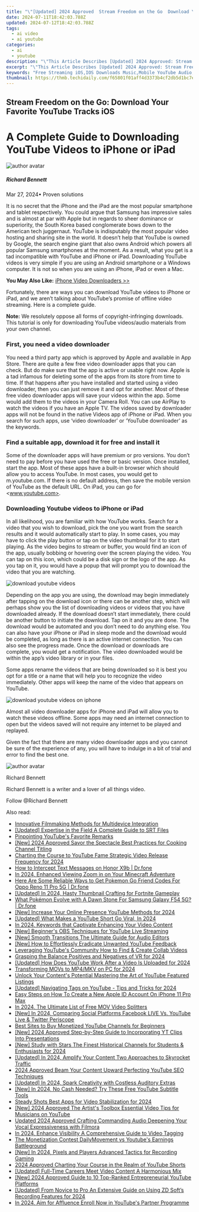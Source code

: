```yaml
---
title: "\"[Updated] 2024 Approved  Stream Freedom on the Go  Download Your Favorite YouTube Tracks iOS\""
date: 2024-07-11T18:42:03.788Z
updated: 2024-07-12T18:42:03.788Z
tags:
  - ai video
  - ai youtube
categories:
  - ai
  - youtube
description: "\"This Article Describes [Updated] 2024 Approved: Stream Freedom on the Go: Download Your Favorite YouTube Tracks iOS\""
excerpt: "\"This Article Describes [Updated] 2024 Approved: Stream Freedom on the Go: Download Your Favorite YouTube Tracks iOS\""
keywords: "Free Streaming iOS,IOS Downloads Music,Mobile YouTube Audio,YouTube iOS Tracker,Video Freedom iOS,IOS Music Download,YouTube Offline iOS"
thumbnail: https://thmb.techidaily.com/f65801f01aff4d3373b4cf2db5d1bc7ed704b50a070459838ec79267fdebcd19.jpg
---
```


## Stream Freedom on the Go: Download Your Favorite YouTube Tracks iOS

# A Complete Guide to Downloading YouTube Videos to iPhone or iPad

![author avatar](https://images.wondershare.com/filmora/article-images/richard-bennett.jpg)

##### Richard Bennett

 Mar 27, 2024• Proven solutions

It is no secret that the iPhone and the iPad are the most popular smartphone and tablet respectively. You could argue that Samsung has impressive sales and is almost at par with Apple but in regards to sheer dominance or superiority, the South Korea based conglomerate bows down to the American tech juggernaut. YouTube is indisputably the most popular video hosting and sharing site in the world. It doesn’t help that YouTube is owned by Google, the search engine giant that also owns Android which powers all popular Samsung smartphones at the moment. As a result, what you get is a tad incompatible with YouTube and iPhone or iPad. Downloading YouTube videos is very simple if you are using an Android smartphone or a Windows computer. It is not so when you are using an iPhone, iPad or even a Mac.

**You May Also Like:** [iPhone Video Downloaders >>](https://tools.techidaily.com/wondershare/filmora/download/)

Fortunately, there are ways you can download YouTube videos to iPhone or iPad, and we aren’t talking about YouTube’s promise of offline video streaming. Here is a complete guide.

**Note:** We resolutely oppose all forms of copyright-infringing downloads. This tutorial is only for downloading YouTube videos/audio materials from your own channel.

### First, you need a video downloader

You need a third party app which is approved by Apple and available in App Store. There are quite a few free video downloader apps that you can check. But do make sure that the app is active or usable right now. Apple is a tad infamous for deleting some of the apps from its store from time to time. If that happens after you have installed and started using a video downloader, then you can just remove it and opt for another. Most of these free video downloader apps will save your videos within the app. Some would add them to the videos in your Camera Roll. You can use AirPlay to watch the videos if you have an Apple TV. The videos saved by downloader apps will not be found in the native Videos app of iPhone or iPad. When you search for such apps, use ‘video downloader’ or ‘YouTube downloader’ as the keywords.

### Find a suitable app, download it for free and install it

Some of the downloader apps will have premium or pro versions. You don’t need to pay before you have used the free or basic version. Once installed, start the app. Most of these apps have a built-in browser which should allow you to access YouTube. In most cases, you would get to m.youtube.com. If there is no default address, then save the mobile version of YouTube as the default URL. On iPad, you can go for <www.youtube.com>.

### Downloading Youtube videos to iPhone or iPad

In all likelihood, you are familiar with how YouTube works. Search for a video that you wish to download, pick the one you want from the search results and it would automatically start to play. In some cases, you may have to click the play button or tap on the video thumbnail for it to start playing. As the video begins to stream or buffer, you would find an icon of the app, usually bobbing or hovering over the screen playing the video. You can tap on this icon, which could be a disk sign or the logo of the app. As you tap on it, you would have a popup that will prompt you to download the video that you are watching.

![download youtube videos](https://images.wondershare.com/filmora/article-images/download-youtube-videos.jpg)

Depending on the app you are using, the download may begin immediately after tapping on the download icon or there can be another step, which will perhaps show you the list of downloading videos or videos that you have downloaded already. If the download doesn’t start immediately, there could be another button to initiate the download. Tap on it and you are done. The download would be automated and you don’t need to do anything else. You can also have your iPhone or iPad in sleep mode and the download would be completed, as long as there is an active internet connection. You can also see the progress made. Once the download or downloads are complete, you would get a notification. The video downloaded would be within the app’s video library or in your files.

Some apps rename the videos that are being downloaded so it is best you opt for a title or a name that will help you to recognize the video immediately. Other apps will keep the name of the video that appears on YouTube.

![download youtube videos on iphone](https://images.wondershare.com/filmora/article-images/download-youtube-videos-on-iphone.jpg)

Almost all video downloader apps for iPhone and iPad will allow you to watch these videos offline. Some apps may need an internet connection to open but the videos saved will not require any internet to be played and replayed.

Given the fact that there are many video downloader apps and you cannot be sure of the experience of any, you will have to indulge in a bit of trial and error to find the best one.

![author avatar](https://images.wondershare.com/filmora/article-images/richard-bennett.jpg)

Richard Bennett

Richard Bennett is a writer and a lover of all things video.

Follow @Richard Bennett


<ins class="adsbygoogle"
     style="display:block"
     data-ad-format="autorelaxed"
     data-ad-client="ca-pub-7571918770474297"
     data-ad-slot="1223367746"></ins>



<ins class="adsbygoogle"
     style="display:block"
     data-ad-client="ca-pub-7571918770474297"
     data-ad-slot="8358498916"
     data-ad-format="auto"
     data-full-width-responsive="true"></ins>



<span class="atpl-alsoreadstyle">Also read:</span>
<div><ul>
<li><a href="https://screen-sharing-recording.techidaily.com/innovative-filmmaking-methods-for-multidevice-integration/"><u>Innovative Filmmaking Methods for Multidevice Integration</u></a></li>
<li><a href="https://some-knowledge.techidaily.com/updated-expertise-in-the-field-a-complete-guide-to-srt-files/"><u>[Updated] Expertise in the Field  A Complete Guide to SRT Files</u></a></li>
<li><a href="https://youtube-webster.techidaily.com/inting-youtubes-favorite-remarks/"><u>Pinpointing YouTube's Favorite Remarks</u></a></li>
<li><a href="https://youtube-webster.techidaily.com/024-approved-savor-the-spectacle-best-practices-for-cooking-channel-titling/"><u>[New] 2024 Approved  Savor the Spectacle  Best Practices for Cooking Channel Titling</u></a></li>
<li><a href="https://youtube-video-recordings.techidaily.com/charting-the-course-to-youtube-fame-strategic-video-release-frequency-for-2024/"><u>Charting the Course to YouTube Fame  Strategic Video Release Frequency for 2024</u></a></li>
<li><a href="https://android-location-track.techidaily.com/how-to-intercept-text-messages-on-honor-x9b-drfone-by-drfone-virtual-android/"><u>How to Intercept Text Messages on Honor X9b | Dr.fone</u></a></li>
<li><a href="https://vp-tips.techidaily.com/in-2024-enhanced-viewing-zoom-in-on-your-minecraft-adventure/"><u>In 2024, Enhanced Viewing  Zoom in on Your Minecraft Adventure</u></a></li>
<li><a href="https://android-pokemon-go.techidaily.com/here-are-some-reliable-ways-to-get-pokemon-go-friend-codes-for-oppo-reno-11-pro-5g-drfone-by-drfone-virtual-android/"><u>Here Are Some Reliable Ways to Get Pokemon Go Friend Codes For Oppo Reno 11 Pro 5G | Dr.fone</u></a></li>
<li><a href="https://youtube-webster.techidaily.com/ed-in-2024-hasty-thumbnail-crafting-for-fortnite-gameplay/"><u>[Updated] In 2024, Hasty Thumbnail Crafting for Fortnite Gameplay</u></a></li>
<li><a href="https://change-location.techidaily.com/what-pokemon-evolve-with-a-dawn-stone-for-samsung-galaxy-f54-5g-drfone-by-drfone-virtual-android/"><u>What Pokémon Evolve with A Dawn Stone For Samsung Galaxy F54 5G? | Dr.fone</u></a></li>
<li><a href="https://youtube-webster.techidaily.com/ncrease-your-online-presence-youtube-methods-for-2024/"><u>[New] Increase Your Online Presence  YouTube Methods for 2024</u></a></li>
<li><a href="https://youtube-webster.techidaily.com/ed-what-makes-a-youtube-short-go-viral-in-2024/"><u>[Updated] What Makes a YouTube Short Go Viral, In 2024</u></a></li>
<li><a href="https://youtube-webster.techidaily.com/24-keywords-that-captivate-enhancing-your-video-content/"><u>In 2024, Keywords that Captivate  Enhancing Your Video Content</u></a></li>
<li><a href="https://youtube-webster.techidaily.com/eginners-obs-techniques-for-youtube-live-streaming/"><u>[New] Beginner's OBS Techniques for YouTube Live Streaming</u></a></li>
<li><a href="https://extra-skills.techidaily.com/new-smooth-transitions-the-ultimate-guide-for-audio-editors/"><u>[New] Smooth Transitions  The Ultimate Guide for Audio Editors</u></a></li>
<li><a href="https://youtube-webster.techidaily.com/ow-to-effortlessly-eradicate-unwanted-youtube-feedback/"><u>[New] How to Effortlessly Eradicate Unwanted YouTube Feedback</u></a></li>
<li><a href="https://youtube-webster.techidaily.com/aging-youtubes-community-how-to-find-and-create-collab-videos/"><u>Leveraging YouTube's Community  How to Find & Create Collab Videos</u></a></li>
<li><a href="https://some-knowledge.techidaily.com/grasping-the-balance-positives-and-negatives-of-vr-for-2024/"><u>Grasping the Balance  Positives and Negatives of VR for 2024</u></a></li>
<li><a href="https://youtube-webster.techidaily.com/ed-how-does-youtube-work-after-a-video-is-uploaded-for-2024/"><u>[Updated] How Does YouTube Work After a Video Is Uploaded for 2024</u></a></li>
<li><a href="https://screen-video-capture.techidaily.com/transforming-movs-to-mp4mkv-on-pc-for-2024/"><u>Transforming MOVs to MP4/MKV on PC for 2024</u></a></li>
<li><a href="https://youtube-webster.techidaily.com/k-your-contents-potential-mastering-the-art-of-youtube-featured-listings/"><u>Unlock Your Content's Potential  Mastering the Art of YouTube Featured Listings</u></a></li>
<li><a href="https://youtube-webster.techidaily.com/ed-navigating-tags-on-youtube-tips-and-tricks-for-2024/"><u>[Updated] Navigating Tags on YouTube - Tips and Tricks for 2024</u></a></li>
<li><a href="https://ios-unlock.techidaily.com/easy-steps-on-how-to-create-a-new-apple-id-account-on-iphone-11-pro-max-by-drfone-ios/"><u>Easy Steps on How To Create a New Apple ID Account On iPhone 11 Pro Max</u></a></li>
<li><a href="https://video-ai-editor.techidaily.com/in-2024-the-ultimate-list-of-free-mov-video-splitters/"><u>In 2024, The Ultimate List of Free MOV Video Splitters</u></a></li>
<li><a href="https://facebook-video-footage.techidaily.com/new-in-2024-comparing-social-platforms-facebook-live-vs-youtube-live-and-twitter-periscope/"><u>[New] In 2024, Comparing Social Platforms  Facebook LIVE Vs. YouTube Live & Twitter Periscope</u></a></li>
<li><a href="https://youtube-webster.techidaily.com/sites-to-buy-monetized-youtube-channels-for-beginners/"><u>Best Sites to Buy Monetized YouTube Channels for Beginners</u></a></li>
<li><a href="https://youtube-webster.techidaily.com/024-approved-step-by-step-guide-to-incorporating-yt-clips-into-presentations/"><u>[New] 2024 Approved  Step-by-Step Guide to Incorporating YT Clips Into Presentations</u></a></li>
<li><a href="https://youtube-webster.techidaily.com/tudy-with-stars-the-finest-historical-channels-for-students-and-enthusiasts-for-2024/"><u>[New] Study with Stars  The Finest Historical Channels for Students & Enthusiasts for 2024</u></a></li>
<li><a href="https://youtube-webster.techidaily.com/ed-in-2024-amplify-your-content-two-approaches-to-skyrocket-traffic/"><u>[Updated] In 2024, Amplify Your Content  Two Approaches to Skyrocket Traffic</u></a></li>
<li><a href="https://youtube-webster.techidaily.com/approved-beam-your-content-upward-perfecting-youtube-seo-techniques/"><u>2024 Approved  Beam Your Content Upward  Perfecting YouTube SEO Techniques</u></a></li>
<li><a href="https://youtube-webster.techidaily.com/ed-in-2024-spark-creativity-with-costless-auditory-extras/"><u>[Updated] In 2024, Spark Creativity with Costless Auditory Extras</u></a></li>
<li><a href="https://youtube-webster.techidaily.com/n-2024-no-cash-needed-try-these-free-youtube-subtitle-tools/"><u>[New] In 2024, No Cash Needed? Try These Free YouTube Subtitle Tools</u></a></li>
<li><a href="https://ai-video-apps.techidaily.com/steady-shots-best-apps-for-video-stabilization-for-2024/"><u>Steady Shots Best Apps for Video Stabilization for 2024</u></a></li>
<li><a href="https://youtube-webster.techidaily.com/024-approved-the-artists-toolbox-essential-video-tips-for-musicians-on-youtube/"><u>[New] 2024 Approved  The Artist's Toolbox  Essential Video Tips for Musicians on YouTube</u></a></li>
<li><a href="https://sound-optimizing.techidaily.com/updated-2024-approved-crafting-commanding-audio-deepening-your-vocal-expressiveness-with-filmora/"><u>Updated 2024 Approved Crafting Commanding Audio Deepening Your Vocal Expressiveness with Filmora</u></a></li>
<li><a href="https://youtube-webster.techidaily.com/24-enhance-visibility-a-comprehensive-guide-to-video-tagging/"><u>In 2024, Enhance Visibility  A Comprehensive Guide to Video Tagging</u></a></li>
<li><a href="https://youtube-webster.techidaily.com/onetization-contest-dailymovement-vs-youtubes-earnings-battleground/"><u>The Monetization Contest  DailyMovement vs Youtube's Earnings Battleground</u></a></li>
<li><a href="https://screen-video-capture.techidaily.com/new-in-2024-pixels-and-players-advanced-tactics-for-recording-gaming/"><u>[New] In 2024, Pixels and Players  Advanced Tactics for Recording Gaming</u></a></li>
<li><a href="https://youtube-webster.techidaily.com/approved-charting-your-course-in-the-realm-of-youtube-shorts/"><u>2024 Approved  Charting Your Course in the Realm of YouTube Shorts</u></a></li>
<li><a href="https://youtube-webster.techidaily.com/ed-full-time-careers-meet-video-content-a-harmonious-mix/"><u>[Updated] Full-Time Careers Meet Video Content  A Harmonious Mix</u></a></li>
<li><a href="https://youtube-webster.techidaily.com/024-approved-guide-to-10-top-ranked-entrepreneurial-youtube-platforms/"><u>[New] 2024 Approved  Guide to 10 Top-Ranked Entrepreneurial YouTube Platforms</u></a></li>
<li><a href="https://screen-mirroring-recording.techidaily.com/updated-from-novice-to-pro-an-extensive-guide-on-using-zd-softs-recording-features-for-2024/"><u>[Updated] From Novice to Pro  An Extensive Guide on Using ZD Soft’s Recording Features for 2024</u></a></li>
<li><a href="https://youtube-webster.techidaily.com/24-aim-for-affluence-enroll-now-in-youtubes-partner-programme/"><u>In 2024, Aim for Affluence  Enroll Now in YouTube's Partner Programme</u></a></li>
</ul></div>
